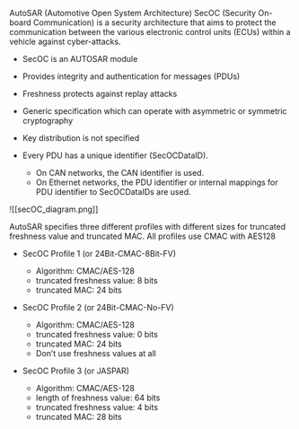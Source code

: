


AutoSAR (Automotive Open System Architecture) SecOC (Security On-board Communication) is a security architecture that aims to protect the communication between the various electronic control units (ECUs) within a vehicle against cyber-attacks.

- SecOC is an AUTOSAR module
- Provides integrity and authentication for messages (PDUs)
- Freshness protects against replay attacks
- Generic specification which can operate with asymmetric or symmetric cryptography
- Key distribution is not specified
    
- Every PDU has a unique identifier (SecOCDataID).
    - On CAN networks, the CAN identifier is used.
    - On Ethernet networks, the PDU identifier or internal mappings for PDU identifier to SecOCDataIDs are used.


![[secOC_diagram.png]]


AutoSAR specifies three different profiles with different sizes for truncated freshness value and truncated MAC. All profiles use CMAC with AES128

- SecOC Profile 1 (or 24Bit-CMAC-8Bit-FV)
    - Algorithm: CMAC/AES-128
    - truncated freshness value: 8 bits
    - truncated MAC: 24 bits
        
- SecOC Profile 2 (or 24Bit-CMAC-No-FV)
    - Algorithm: CMAC/AES-128
    - truncated freshness value: 0 bits
    - truncated MAC: 24 bits
    - Don’t use freshness values at all
        
- SecOC Profile 3 (or JASPAR)
    - Algorithm: CMAC/AES-128
    - length of freshness value: 64 bits
    - truncated freshness value: 4 bits
    - truncated MAC: 28 bits